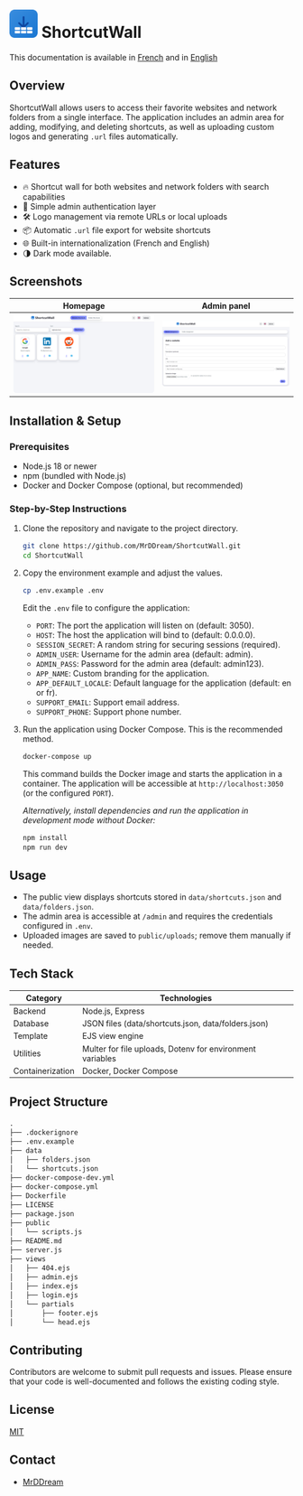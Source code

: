 # <img src="public/images/logo.svg" alt="Mon Logo" style="width: 50px; height: auto;" /> ShortcutWall 
This documentation is available in [French](README.fr.md) and in [English](README.md)

## Overview
ShortcutWall allows users to access their favorite websites and network folders from a single interface. The application includes an admin area for adding, modifying, and deleting shortcuts, as well as uploading custom logos and generating `.url` files automatically.

## Features
* 🔥 Shortcut wall for both websites and network folders with search capabilities
* 🚀 Simple admin authentication layer
* 🛠️ Logo management via remote URLs or local uploads
* 📦 Automatic `.url` file export for website shortcuts
* 🌐 Built-in internationalization (French and English)
* 🌗 Dark mode available.

## Screenshots
| Homepage      | Admin panel      |
|-------------------------------|-------------------------------|
| ![Homepage](screenshots/homepage.png) | ![Admin panel](screenshots/admin.png) |

## Installation & Setup

### Prerequisites
* Node.js 18 or newer
* npm (bundled with Node.js)
* Docker and Docker Compose (optional, but recommended)

### Step-by-Step Instructions

1.  Clone the repository and navigate to the project directory.

    ```bash
    git clone https://github.com/MrDDream/ShortcutWall.git
    cd ShortcutWall
    ```

2.  Copy the environment example and adjust the values.

    ```bash
    cp .env.example .env
    ```

    Edit the `.env` file to configure the application:

    *   `PORT`: The port the application will listen on (default: 3050).
    *   `HOST`: The host the application will bind to (default: 0.0.0.0).
    *   `SESSION_SECRET`: A random string for securing sessions (required).
    *   `ADMIN_USER`: Username for the admin area (default: admin).
    *   `ADMIN_PASS`: Password for the admin area (default: admin123).
    *   `APP_NAME`: Custom branding for the application.
    *   `APP_DEFAULT_LOCALE`: Default language for the application (default: en or fr).
    *   `SUPPORT_EMAIL`: Support email address.
    *   `SUPPORT_PHONE`: Support phone number.

3.  Run the application using Docker Compose. This is the recommended method.

    ```bash
    docker-compose up
    ```

    This command builds the Docker image and starts the application in a container.  The application will be accessible at `http://localhost:3050` (or the configured `PORT`).

    *Alternatively, install dependencies and run the application in development mode without Docker:*

    ```bash
    npm install
    npm run dev
    ```

## Usage

*   The public view displays shortcuts stored in `data/shortcuts.json` and `data/folders.json`.
*   The admin area is accessible at `/admin` and requires the credentials configured in `.env`.
*   Uploaded images are saved to `public/uploads`; remove them manually if needed.

## Tech Stack
| Category | Technologies |
|----------|-------------|
| Backend  | Node.js, Express |
| Database | JSON files (data/shortcuts.json, data/folders.json) |
| Template | EJS view engine |
| Utilities | Multer for file uploads, Dotenv for environment variables |
| Containerization | Docker, Docker Compose |

## Project Structure
```
.
├── .dockerignore
├── .env.example
├── data
│   ├── folders.json
│   └── shortcuts.json
├── docker-compose-dev.yml
├── docker-compose.yml
├── Dockerfile
├── LICENSE
├── package.json
├── public
│   └── scripts.js
├── README.md
├── server.js
├── views
│   ├── 404.ejs
│   ├── admin.ejs
│   ├── index.ejs
│   ├── login.ejs
│   └── partials
│       ├── footer.ejs
│       └── head.ejs

```
## Contributing

Contributors are welcome to submit pull requests and issues. Please ensure that your code is well-documented and follows the existing coding style.

## License

[MIT](https://github.com/MrDDream/ShortcutWall?tab=MIT-1-ov-file)

## Contact

* [MrDDream](https://github.com/MrDDream)

  
